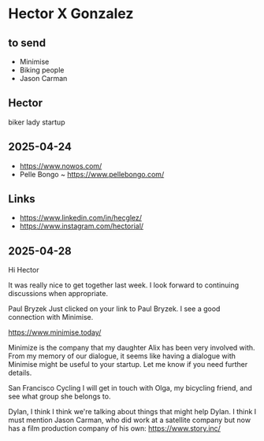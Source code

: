 # Hector X Gonzalez


## to send

* Minimise
* Biking people
* Jason Carman

## Hector

biker lady
startup

## 2025-04-24

* https://www.nowos.com/
* Pelle Bongo ~ https://www.pellebongo.com/


## Links

* https://www.linkedin.com/in/hecglez/
* https://www.instagram.com/hectorial/

## 2025-04-28

Hi Hector

It was really nice to get together last week. I look forward to continuing discussions when appropriate.

Paul Bryzek
Just clicked on your link to Paul Bryzek. I see a good connection with Minimise.

https://www.minimise.today/

Minimize is the company that my daughter Alix has been very involved with. From my memory of our dialogue, it seems like having a dialogue with Minimise might be useful to your startup. Let me know if you need further details. 

San Francisco Cycling
I will get in touch with Olga, my bicycling friend, and see what group she belongs to. 

Dylan, I think
I think we're talking about things that might help Dylan. I think I must mention Jason Carman, who did work at a satellite company but now has a film production company of his own: https://www.story.inc/


